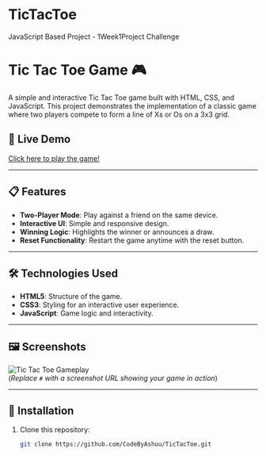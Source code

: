 # TicTacToe
JavaScript Based Project - 1Week1Project Challenge


# Tic Tac Toe Game 🎮  

A simple and interactive Tic Tac Toe game built with HTML, CSS, and JavaScript. This project demonstrates the implementation of a classic game where two players compete to form a line of Xs or Os on a 3x3 grid.  

## 🚀 Live Demo  
[Click here to play the game!](https://codebyashuu.github.io/TicTacToe/)  

---

## 📋 Features  
- **Two-Player Mode**: Play against a friend on the same device.  
- **Interactive UI**: Simple and responsive design.  
- **Winning Logic**: Highlights the winner or announces a draw.  
- **Reset Functionality**: Restart the game anytime with the reset button.  

---

## 🛠️ Technologies Used  
- **HTML5**: Structure of the game.  
- **CSS3**: Styling for an interactive user experience.  
- **JavaScript**: Game logic and interactivity.  

---

## 🖼️ Screenshots  
![Tic Tac Toe Gameplay](#)  
(*Replace `#` with a screenshot URL showing your game in action*)  

---

## 📂 Installation  
1. Clone this repository:  
   ```bash
   git clone https://github.com/CodeByAshuu/TicTacToe.git
